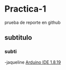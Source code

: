 # Practica-1
prueba de reporte en github
## subtitulo
### subti
-jaqueline
[Arduino IDE 1.8.19](https://www.arduino.cc/en/software)
